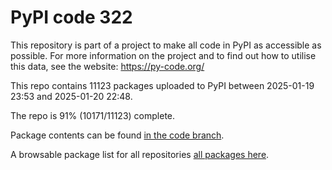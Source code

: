 # PyPI code 322

This repository is part of a project to make all code in PyPI as accessible as possible. For more information 
on the project and to find out how to utilise this data, see the website: https://py-code.org/

This repo contains 11123 packages uploaded to PyPI between 
2025-01-19 23:53 and 2025-01-20 22:48.

The repo is 91% (10171/11123) complete.

Package contents can be found [in the code branch](https://github.com/pypi-data/pypi-mirror-322/tree/code/packages).

A browsable package list for all repositories [all packages here](https://py-code.org/repositories/pypi-mirror-322).


